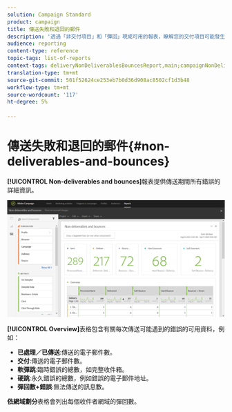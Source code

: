 ```yaml
---
solution: Campaign Standard
product: campaign
title: 傳送失敗和退回的郵件
description: '透過「非交付項目」和「彈回」現成可用的報表，瞭解您的交付項目可能發生的錯誤。 '
audience: reporting
content-type: reference
topic-tags: list-of-reports
context-tags: deliveryNonDeliverablesBouncesReport,main;campaignNonDeliverablesBouncesReport,main;programNonDeliverablesBouncesReport,main
translation-type: tm+mt
source-git-commit: 501f52624ce253eb7b0d36d908ac8502cf1d3b48
workflow-type: tm+mt
source-wordcount: '117'
ht-degree: 5%

---
```



# 傳送失敗和退回的郵件{#non-deliverables-and-bounces}

**[!UICONTROL Non-deliverables and bounces]**&#x200B;報表提供傳送期間所有錯誤的詳細資訊。

![](assets/delivery_reports_7.png)

**[!UICONTROL Overview]**&#x200B;表格包含有關每次傳送可能遇到的錯誤的可用資料，例如：

* **已處理／已傳送**:傳送的電子郵件數。
* **交付**:傳送的電子郵件數。
* **軟彈跳**:臨時錯誤的總數，如完整收件箱。
* **硬跳**:永久錯誤的總數，例如錯誤的電子郵件地址。
* **彈回數+錯誤**:無法傳送的訊息數。

**依網域劃分**&#x200B;表格會列出每個收件者網域的彈回數。
